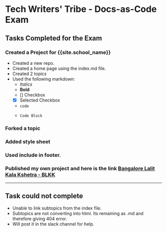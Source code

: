 # Tech Writers' Tribe - Docs-as-Code Exam

## Tasks Completed for the Exam

### Created a Project for {{site.school_name}}

- Created a new repo.
- Created a home page using the index.md file.
- Created 2 topics
- Used the following markdown:
  - _Italics_
  - **Bold**
  - [] Checkbox
  - [x] Selected Checkbox
  - `code`
  - ```
    Code Block
    ```

### Forked a topic
### Added style sheet
### Used include in footer.
### Published my own project and here is the link [Bangalore Lalit Kala Kshetra - BLKK](https://mridula-techwriter.github.io/twt-exam/)

***
## Task could not complete
* Unable to link subtopics from the index file.
* Subtopics are not converting into html. Its remaining as .md and therefore giving 404 error.
* Will post it in the slack channel for help.
